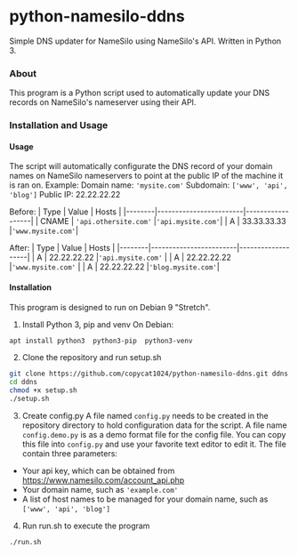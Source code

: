 # python-namesilo-ddns
Simple DNS updater for NameSilo using NameSilo's API. Written in Python 3.

### About
This program is a Python script used to automatically update your DNS records on NameSilo's nameserver using their API.

### Installation and Usage

#### Usage

The script will automatically configurate the DNS record of your domain names on NameSilo nameservers to point at the public IP of the machine it is ran on. Example:
Domain name: `'mysite.com'`
Subdomain: `['www', 'api', 'blog']`
Public IP: 22.22.22.22

Before:
| Type   | Value                  | Hosts            |
|--------|------------------------|------------------|
| CNAME  | `'api.othersite.com'`  |`'api.mysite.com'`|
| A      | 33.33.33.33            |`'www.mysite.com'`|

After:
| Type   | Value                  | Hosts             |
|--------|------------------------|-------------------|
| A      | 22.22.22.22            |`'api.mysite.com'` |
| A      | 22.22.22.22            |`'www.mysite.com'` |
| A      | 22.22.22.22            |`'blog.mysite.com'`|

#### Installation
This program is designed to run on Debian 9 "Stretch".

1. Install Python 3, pip and venv
On Debian:
```bash
apt install python3  python3-pip  python3-venv
```

2. Clone the repository and run setup.sh
```bash
git clone https://github.com/copycat1024/python-namesilo-ddns.git ddns
cd ddns
chmod +x setup.sh
./setup.sh
```

3. Create config.py
A file named `config.py` needs to be created in the repository directory to hold configuration data for the script. A file name `config.demo.py` is as a demo format file for the config file. You can copy this file into `config.py` and use your favorite text editor to edit it. The file contain three parameters:

* Your api key, which can be obtained from https://www.namesilo.com/account_api.php
* Your domain name, such as `'example.com'`
* A list of host names to be managed for your domain name, such as `['www', 'api', 'blog']`

4. Run run.sh to execute the program
```bash
./run.sh
```
